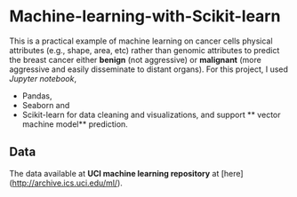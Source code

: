 # Machine-learning-with-Scikit-learn
This is a practical example of machine learning on cancer cells physical attributes (e.g., shape, area, etc) rather than genomic attributes to predict the breast cancer either **benign** (not aggressive) or **malignant** (more aggressive and easily disseminate to distant organs). 
For this project, I used _Jupyter notebook_, 

* Pandas, 
* Seaborn and 
* Scikit-learn for data cleaning and visualizations, and support ** vector machine model** prediction. 
## Data
The data available at **UCI machine learning repository** at [here] (http://archive.ics.uci.edu/ml/).
